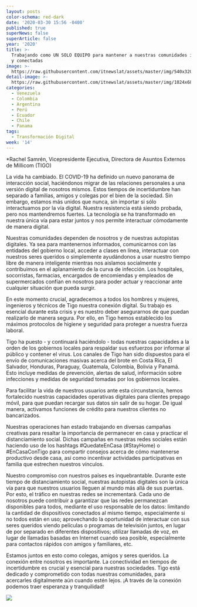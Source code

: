 ```yaml
---
layout: posts
color-schema: red-dark
date: '2020-03-30 15:56 -0400'
published: true
superNews: false
superArticle: false
year: '2020'
title: >-
  Trabajando como UN SOLO EQUIPO para mantener a nuestras comunidades informadas
  y conectadas 
image: >-
  https://raw.githubusercontent.com/itnewslat/assets/master/img/540x320/Rachel-Samren-p.jpg
detail-image: >-
  https://raw.githubusercontent.com/itnewslat/assets/master/img/1024x680/Rachel-Samren-g.jpg
categories:
  - Venezuela
  - Colombia
  - Argentina
  - Perú
  - Ecuador
  - Chile
  - Panama
tags:
  - Transformación Digital
week: '14'
---
```

*Rachel Samrén, Vicepresidente Ejecutiva, Directora de Asuntos Externos de Millicom (TIGO) 

La vida ha cambiado. El COVID-19 ha definido un nuevo panorama de interacción social, haciéndonos migrar de las relaciones personales a una versión digital de nosotros mismos. Estos tiempos de incertidumbre han separado a familias, amigos y colegas por el bien de la sociedad. Sin embargo, estamos más unidos que nunca, sin importar si sólo interactuamos por la vía digital. Nuestra resistencia está siendo probada, pero nos mantendremos fuertes. La tecnología se ha transformado en nuestra única vía para estar juntos y nos permite interactuar cómodamente de manera digital.  

Nuestras comunidades dependen de nosotros y de nuestras autopistas digitales. Ya sea para mantenernos informados, comunicarnos con las entidades del gobierno local, acceder a clases en línea, interactuar con nuestros seres queridos o simplemente ayudándonos a usar nuestro tiempo libre de manera inteligente mientras nos aislamos socialmente y contribuimos en el aplanamiento de la curva de infección. Los hospitales, socorristas, farmacias, encargados de encomiendas y empleados de supermercados confían en nosotros para poder actuar y reaccionar ante cualquier situación que pueda surgir.

En este momento crucial, agradecemos a todos los hombres y mujeres, ingenieros y técnicos de Tigo nuestra conexión digital. Su trabajo es esencial durante esta crisis y es nuestro deber asegurarnos de que puedan realizarlo de manera segura. Por ello, en Tigo hemos establecido los máximos protocolos de higiene y seguridad para proteger a nuestra fuerza laboral.  

Tigo ha puesto - y continuará haciéndolo - todas nuestras capacidades a la orden de los gobiernos locales para respaldar sus esfuerzos por informar al público y contener el virus. Los canales de Tigo han sido dispuestos para el envío de comunicaciones masivas acerca del brote en Costa Rica, El Salvador, Honduras, Paraguay, Guatemala, Colombia, Bolivia y Panamá. Esto incluye medidas de prevención, alertas de salud, información sobre infecciones y medidas de seguridad tomadas por los gobiernos locales. 

Para facilitar la vida de nuestros usuarios ante esta circunstancia, hemos fortalecido nuestras capacidades operativas digitales para clientes prepago móvil, para que puedan recargar sus datos sin salir de su hogar. De igual manera, activamos funciones de crédito para nuestros clientes no bancarizados.

Nuestras operaciones han estado trabajando en diversas campañas creativas para resaltar la importancia de permanecer en casa y practicar el distanciamiento social. Dichas campañas en nuestras redes sociales están haciendo uso de los hashtags #QuedateEnCasa (#StayHome) o #EnCasaConTigo para compartir consejos acerca de cómo mantenerse productivo desde casa, así como incentivar actividades participativas en familia que estrechen nuestros vínculos. 

Nuestro compromiso con nuestros países es inquebrantable. Durante este tiempo de distanciamiento social, nuestras autopistas digitales son la única vía para que nuestros usuarios lleguen al mundo más allá de sus puertas. Por esto, el tráfico en nuestras redes se incrementará. Cada uno de nosotros puede contribuir a garantizar que las redes permanezcan disponibles para todos, mediante el uso responsable de los datos: limitando la cantidad de dispositivos conectados al mismo tiempo, especialmente si no todos están en uso; aprovechando la oportunidad de interactuar con sus seres queridos viendo películas o programas de televisión juntos, en lugar de por separado en diferentes dispositivos; utilizar llamadas de voz, en lugar de llamadas basadas en Internet cuando sea posible, especialmente para contactos rápidos con amigos y familiares, etc.  

Estamos juntos en esto como colegas, amigos y seres queridos. La conexión entre nosotros es importante. La conectividad en tiempos de incertidumbre es crucial y esencial para nuestras sociedades. Tigo está dedicado y comprometido con todas nuestras comunidades, para acercarles digitalmente aún cuando estén lejos. ¡A través de la conexión podemos traer esperanza y tranquilidad! 
  
<img src="https://tracker.metricool.com/c3po.jpg?hash=56f88a41e39ab42c063cc51676587a04"/>
